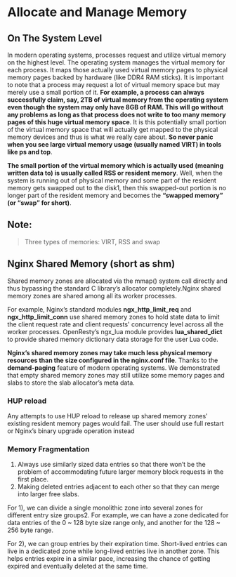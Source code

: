 # Allocate and Manage Memory

## On The System Level

In modern operating systems, processes request and utilize virtual memory on the highest level. The operating system manages the virtual memory for each process. It maps those actually used virtual memory pages to physical memory pages backed by hardware (like DDR4 RAM sticks). It is important to note that a process may request a lot of virtual memory space but may merely use a small portion of it. **For example, a process can always successfully claim, say, 2TB of virtual memory from the operating system even though the system may only have 8GB of RAM. This will go without any problems as long as that process does not write to too many memory pages of this huge virtual memory space**. It is this potentially small portion of the virtual memory space that will actually get mapped to the physical memory devices and thus is what we really care about. **So never panic when you see large virtual memory usage (usually named VIRT) in tools like ps and top**.

**The small portion of the virtual memory which is actually used (meaning written data to) is usually called RSS or resident memory**. Well, when the system is running out of physical memory and some part of the resident memory gets swapped out to the disk1, then this swapped-out portion is no longer part of the resident memory and becomes the **“swapped memory” (or “swap” for short)**.

Note:
---
> Three types of memories: VIRT, RSS and swap 

## Nginx Shared Memory (short as shm)

Shared memory zones are allocated via the mmap() system call directly and thus bypassing the standard C library’s allocator completely.Nginx shared memory zones are shared among all its worker processes. 

For example, Nginx’s standard modules **ngx_http_limit_req** and **ngx_http_limit_conn** use shared memory zones to hold state data to limit the client request rate and client requests' concurrency level across all the worker processes. OpenResty’s ngx_lua module provides **lua_shared_dict** to provide shared memory dictionary data storage for the user Lua code.

**Nginx’s shared memory zones may take much less physical memory resources than the size configured in the nginx.conf file**. Thanks to the **demand-paging** feature of modern operating systems. We demonstrated that empty shared memory zones may still utilize some memory pages and slabs to store the slab allocator’s meta data. 

### HUP reload

Any attempts to use HUP reload to release up shared memory zones' existing resident memory pages would fail. The user should use full restart or Nginx’s binary upgrade operation instead

### Memory Fragmentation

1. Always use similarly sized data entries so that there won’t be the problem of accommodating future larger memory block requests in the first place.
2. Making deleted entries adjacent to each other so that they can merge into larger free slabs.

For 1), we can divide a single monolithic zone into several zones for different entry size groups2. For example, we can have a zone dedicated for data entries of the 0 ~ 128 byte size range only, and another for the 128 ~ 256 byte range.

For 2), we can group entries by their expiration time. Short-lived entries can live in a dedicated zone while long-lived entries live in another zone. This helps entries expire in a similar pace, increasing the chance of getting expired and eventually deleted at the same time.


